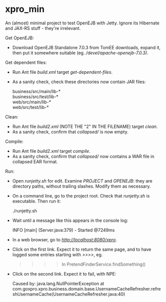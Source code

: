 # xpro_min
An (almost) minimal project to test OpenEJB with Jetty. Ignore its Hibernate and JAX-RS stuff - they're irrelevant.

Get OpenEJB:
- Download OpenEJB Standalone 7.0.3 from TomEE downloads, expand it, then put it somewhere suitable (eg. _/devel/apache-openejb-7.0.3)_.

Get dependent files:
- Run Ant file _build.xml_ target _get-dependent-files_.  
- As a sanity check, check these directories now contain JAR files:  

	business/src/main/lib-*  
	business/src/test/lib-*  
	web/src/main/lib-*  
	web/src/test/lib-*  

Clean:
- Run Ant file _build2.xml_ (NOTE THE "2" IN THE FILENAME) target _clean_.  
- As a sanity check, confirm that _collapsed/_ is now empty.  

Compile:
- Run Ant file _build2.xml_ target _compile_.  
- As a sanity check, confirm that _collapsed/_ now contains a WAR file in collapsed EAR format.  

Run:
- Open _runjetty.sh_ for edit. Examine _PROJECT_ and _OPENEJB_: they are directory paths, without trailing slashes. Modify them as necessary.
- On a command line, go to the project root. Check that _runjetty.sh_ is executable. Then run it:

	./runjetty.sh

- Wait until a message like this appears in the console log:  

	INFO [main] (Server.java:379) - Started @7249ms

- In a web browser, go to <a href="http://localhost:8080/xpro">_http://localhost:8080/xpro_</a>.
- Click on the first link. Expect it to return the same page, and to have logged some entries starting with _>>>>_, eg.  

	>>>> In PretendFinderService.findSomething()

- Click on the second link. Expect it to fail, with NPE:  

	Caused by: java.lang.NullPointerException
		at com.goxpro.xpro.business.domain.base.UsernameCacheRefresher.refreshUsernameCache(UsernameCacheRefresher.java:40)

 
